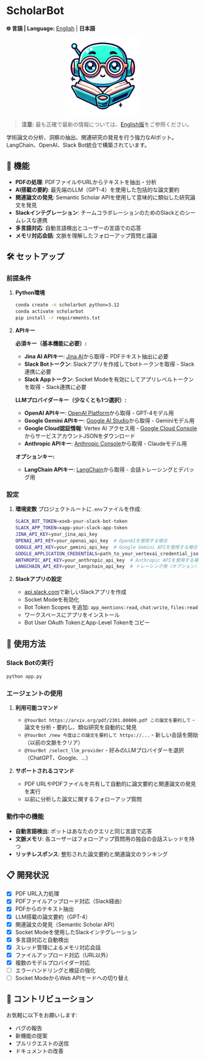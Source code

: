 # ScholarBot

**🌐 言語 | Language:** [English](README.md) | **日本語**

<p align="center">
  <img src="images/scholarbot.png" alt="ScholarBot" width="200" />
</p>

> **注意:** 最も正確で最新の情報については、[English版](README.md)をご参照ください。

学術論文の分析、洞察の抽出、関連研究の発見を行う強力なAIボット。LangChain、OpenAI、Slack Bot統合で構築されています。

## 🚀 機能

- **PDFの処理**: PDFファイルやURLからテキストを抽出・分析
- **AI搭載の要約**: 最先端のLLM（GPT-4）を使用した包括的な論文要約
- **関連論文の発見**: Semantic Scholar APIを使用して意味的に類似した研究論文を発見
- **Slackインテグレーション**: チームコラボレーションのためのSlackとのシームレスな連携
- **多言語対応**: 自動言語検出とユーザーの言語での応答
- **メモリ対応会話**: 文脈を理解したフォローアップ質問と議論

## 🛠️ セットアップ

### 前提条件

1. **Python環境**
   ```bash
   conda create -n scholarbot python=3.12
   conda activate scholarbot
   pip install -r requirements.txt
   ```

2. **APIキー**
   
   **必須キー（基本機能に必要）:**
   - **Jina AI APIキー**: [Jina AI](https://jina.ai/)から取得 - PDFテキスト抽出に必要
   - **Slack Botトークン**: Slackアプリを作成してbotトークンを取得 - Slack連携に必要
   - **Slack Appトークン**: Socket Modeを有効にしてアプリレベルトークンを取得 - Slack連携に必要
   
   **LLMプロバイダーキー（少なくとも1つ選択）:**
   - **OpenAI APIキー**: [OpenAI Platform](https://platform.openai.com/api-keys)から取得 - GPT-4モデル用
   - **Google Gemini APIキー**: [Google AI Studio](https://aistudio.google.com/)から取得 - Geminiモデル用
   - **Google Cloud認証情報**: Vertex AI アクセス用 - [Google Cloud Console](https://console.cloud.google.com/)からサービスアカウントJSONをダウンロード
   - **Anthropic APIキー**: [Anthropic Console](https://console.anthropic.com/)から取得 - Claudeモデル用
   
   **オプションキー:**
   - **LangChain APIキー**: [LangChain](https://smith.langchain.com/)から取得 - 会話トレーシングとデバッグ用

### 設定

1. **環境変数**
   プロジェクトルートに`.env`ファイルを作成:
   ```bash
   SLACK_BOT_TOKEN=xoxb-your-slack-bot-token
   SLACK_APP_TOKEN=xapp-your-slack-app-token
   JINA_API_KEY=your_jina_api_key
   OPENAI_API_KEY=your_openai_api_key  # OpenAIを使用する場合
   GOOGLE_API_KEY=your_gemini_api_key  # Google Gemini APIを使用する場合
   GOOGLE_APPLICATION_CREDENTIALS=path_to_your_vertexai_credential_json # Google VertexAI APIを使用する場合
   ANTHROPIC_API_KEY=your_anthropic_api_key  # Anthropic APIを使用する場合
   LANGCHAIN_API_KEY=your_langchain_api_key  # トレーシング用（オプション）
   ```

2. **Slackアプリの設定**
   - [api.slack.com](https://api.slack.com/apps)で新しいSlackアプリを作成
   - Socket Modeを有効化
   - Bot Token Scopes を追加: `app_mentions:read`, `chat:write`, `files:read`
   - ワークスペースにアプリをインストール
   - Bot User OAuth TokenとApp-Level Tokenをコピー

## 🚀 使用方法

### Slack Botの実行

```bash
python app.py
```

### エージェントの使用

1. **利用可能コマンド**
   - `@YourBot https://arxiv.org/pdf/2301.00000.pdf この論文を要約して` - 論文を分析・要約し、類似研究を自動的に発見
   - `@YourBot /new 今度はこの論文を要約して https://...` - 新しい会話を開始（以前の文脈をクリア）
   - `@YourBot /select_llm_provider` - 好みのLLMプロバイダーを選択（ChatGPT、Google、...）

2. **サポートされるコマンド**
   - PDF URLやPDFファイルを共有して自動的に論文要約と関連論文の発見を実行
   - 以前に分析した論文に関するフォローアップ質問

### 動作中の機能

- **自動言語検出**: ボットはあなたのクエリと同じ言語で応答
- **文脈メモリ**: 各ユーザーはフォローアップ質問用の独自の会話スレッドを持つ
- **リッチレスポンス**: 整形された論文要約と関連論文のランキング

## 📋 開発状況

- [x] PDF URL入力処理
- [x] PDFファイルアップロード対応（Slack経由）
- [x] PDFからのテキスト抽出
- [x] LLM搭載の論文要約（GPT-4）
- [x] 関連論文の発見（Semantic Scholar API）
- [x] Socket Modeを使用したSlackインテグレーション
- [x] 多言語対応と自動検出
- [x] スレッド管理によるメモリ対応会話
- [x] ファイルアップロード対応（URL以外）
- [x] 複数のモデルプロバイダー対応
- [ ] エラーハンドリングと検証の強化
- [ ] Socket ModeからWeb APIモードへの切り替え

## 🤝 コントリビューション

お気軽に以下をお願いします:
- バグの報告
- 新機能の提案
- プルリクエストの送信
- ドキュメントの改善

